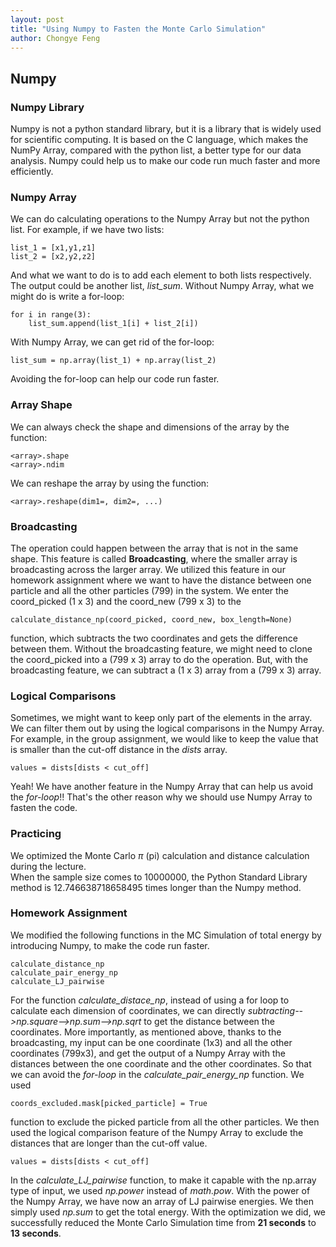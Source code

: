 ```yaml
---
layout: post
title: "Using Numpy to Fasten the Monte Carlo Simulation"
author: Chongye Feng
---
```


## Numpy

### Numpy Library

Numpy is not a python standard library, but it is a library that is widely used for scientific computing. It is based on the C language, which makes the NumPy Array, compared with the python list, a better type for our data analysis. Numpy could help us to make our code run much faster and more efficiently.

### Numpy Array

We can do calculating operations to the Numpy Array but not the python list. For example, if we have two lists:
```
list_1 = [x1,y1,z1]
list_2 = [x2,y2,z2]
```
And what we want to do is to add each element to both lists respectively. The output could be another list, *list_sum*.
Without Numpy Array, what we might do is write a for-loop:
```
for i in range(3):
    list_sum.append(list_1[i] + list_2[i])
```
With Numpy Array, we can get rid of the for-loop:
```
list_sum = np.array(list_1) + np.array(list_2)
```
Avoiding the for-loop can help our code run faster.

### Array Shape

We can always check the shape and dimensions of the array by the function:
```
<array>.shape
<array>.ndim
```
We can reshape the array by using the function:
```
<array>.reshape(dim1=, dim2=, ...)
```

### Broadcasting

The operation could happen between the array that is not in the same shape.  This feature is called **Broadcasting**, where the smaller array is broadcasting across the larger array.
We utilized this feature in our homework assignment where we want to have the distance between one particle and all the other particles (799) in the system. We enter the coord_picked (1 x 3) and the coord_new (799 x 3) to the
```
calculate_distance_np(coord_picked, coord_new, box_length=None) 
```
function, which subtracts the two coordinates and gets the difference between them. Without the broadcasting feature, we might need to clone the coord_picked into a (799 x 3) array to do the operation. But, with the broadcasting feature, we can subtract a (1 x 3) array from a (799 x 3) array.

### Logical Comparisons

Sometimes, we might want to keep only part of the elements in the array. We can filter them out by using the logical comparisons in the Numpy Array. For example, in the group assignment, we would like to keep the value that is smaller than the cut-off distance in the *dists* array.
```
values = dists[dists < cut_off]
```
Yeah! We have another feature in the Numpy Array that can help us avoid the *for-loop*!! That's the other reason why we should use Numpy Array to fasten the code.

### Practicing

We optimized the Monte Carlo $\pi$ (pi) calculation and distance calculation during the lecture.  
When the sample size comes to 10000000, the Python Standard Library method is 12.746638718658495 times longer than the Numpy method.

### Homework Assignment

We modified the following functions in the MC Simulation of total energy by introducing Numpy, to make the code run faster.
```
calculate_distance_np
calculate_pair_energy_np
calculate_LJ_pairwise
```
For the function *calculate_distace_np*, instead of using a for loop to calculate each dimension of coordinates, we can directly *subtracting-->np.square-->np.sum-->np.sqrt* to get the distance between the coordinates. More importantly, as mentioned above, thanks to the broadcasting, my input can be one coordinate (1x3) and all the other coordinates (799x3), and get the output of a Numpy Array with the distances between the one coordinate and the other coordinates. 
So that we can avoid the *for-loop* in the *calculate_pair_energy_np* function. We used 
```
coords_excluded.mask[picked_particle] = True
```
function to exclude the picked particle from all the other particles.
We then used the logical comparison feature of the Numpy Array to exclude the distances that are longer than the cut-off value.
```
values = dists[dists < cut_off]
```
In the *calculate_LJ_pairwise* function, to make it capable with the np.array type of input, we used *np.power* instead of *math.pow*. With the power of the Numpy Array, we have now an array of LJ pairwise energies. We then simply used *np.sum* to get the total energy.
With the optimization we did, we successfully reduced the Monte Carlo Simulation time from **21 seconds** to **13 seconds**.


